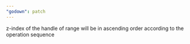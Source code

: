 ```yaml
---
"godown": patch
---
```


z-index of the handle of range will be in ascending order according to the operation sequence
